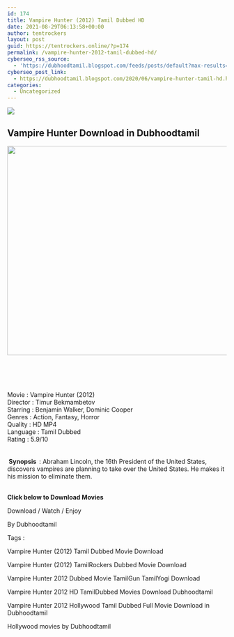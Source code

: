 ```yaml
---
id: 174
title: Vampire Hunter (2012) Tamil Dubbed HD
date: 2021-08-29T06:13:58+00:00
author: tentrockers
layout: post
guid: https://tentrockers.online/?p=174
permalink: /vampire-hunter-2012-tamil-dubbed-hd/
cyberseo_rss_source:
  - 'https://dubhoodtamil.blogspot.com/feeds/posts/default?max-results=150&start-index=301'
cyberseo_post_link:
  - https://dubhoodtamil.blogspot.com/2020/06/vampire-hunter-tamil-hd.html
categories:
  - Uncategorized
---
```

<div class="media_block">
  <img src="https://1.bp.blogspot.com/-FaZmRNyCK2c/Xt-VfIgu3qI/AAAAAAAABZc/IgAG6MdPRaAbhv7lJsrDWRvmENoeryc_gCNcBGAsYHQ/s72-c/ABLINCOLNVH_CAMPC_QUAD.jpg" class="media_thumbnail" />
</div>

<div dir="ltr" trbidi="on" readability="17.950394588501">
  <h2>
    <span>Vampire Hunter Download in Dubhoodtamil</span>
  </h2>
  
  <div class="separator">
    <a href="https://1.bp.blogspot.com/-FaZmRNyCK2c/Xt-VfIgu3qI/AAAAAAAABZc/IgAG6MdPRaAbhv7lJsrDWRvmENoeryc_gCNcBGAsYHQ/s1600/ABLINCOLNVH_CAMPC_QUAD.jpg" imageanchor="1"><img loading="lazy" border="0" data-original-height="1200" data-original-width="1600" height="480" src="https://1.bp.blogspot.com/-FaZmRNyCK2c/Xt-VfIgu3qI/AAAAAAAABZc/IgAG6MdPRaAbhv7lJsrDWRvmENoeryc_gCNcBGAsYHQ/s640/ABLINCOLNVH_CAMPC_QUAD.jpg" width="640" /></a>
  </div>
  
  <p>
    <span><br /></span><br /> <span><br /></span><br /> <span>Movie<span> </span>:<span> </span>Vampire Hunter (2012)</span><br /><span>Director<span> </span>:<span> </span>Timur Bekmambetov</span><br /><span>Starring<span> </span>:<span> </span>Benjamin Walker, Dominic Cooper</span><br /><span>Genres<span> </span>:<span> </span>Action, Fantasy, Horror</span><br /><span>Quality<span> </span>:<span> </span>HD MP4</span><br /><span>Language<span> </span>:<span> </span>Tamil Dubbed</span><br /><span>Rating<span> </span>:<span> </span>5.9/10</span><br /><span><br /></span><br /> <span><b>&nbsp;Synopsis&nbsp;&nbsp;</b>: Abraham Lincoln, the 16th President of the United States, discovers vampires are planning to take over the United States. He makes it his mission to eliminate them.</span><br /><span><br /></span>
  </p>
  
  <p>
    <span><b>Click below to Download Movies</b></span>
  </p>
  
  <p>
    <span>Download / Watch / Enjoy</span>
  </p>
  
  <p>
    <span>By Dubhoodtamil</span>
  </p>
  
  <p>
    <span>Tags :</span>
  </p>
  
  <p>
    <span>Vampire Hunter (2012) Tamil Dubbed Movie Download</span>
  </p>
  
  <p>
    <span>Vampire Hunter (2012) TamilRockers Dubbed Movie Download</span>
  </p>
  
  <p>
    <span>Vampire Hunter 2012 Dubbed Movie TamilGun TamilYogi Download</span>
  </p>
  
  <p>
    <span>Vampire Hunter 2012 HD TamilDubbed Movies Download Dubhoodtamil</span>
  </p>
  
  <p>
    <span>Vampire Hunter 2012 Hollywood Tamil Dubbed Full Movie Download in Dubhoodtamil</span>
  </p>
  
  <p>
    <span>Hollywood movies by Dubhoodtamil</span>
  </p>
</div>